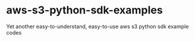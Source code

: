 aws-s3-python-sdk-examples
==========================

Yet another easy-to-understand, easy-to-use aws s3 python sdk example codes 

